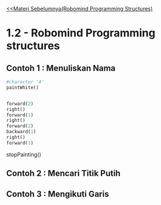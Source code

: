 [<<Materi Sebelumnya(Robomind Programming Structures)](2-ProgrammingStructures.md)
# 1.2 - Robomind Programming structures

## Contoh 1 : Menuliskan Nama

```py
#character 'A'
paintWhite()


forward(2)
right()
forward(1)
right()
forward(2)
backward(1)
right()
forward(1)
```

stopPainting()

## Contoh 2 : Mencari Titik Putih
## Contoh 3 : Mengikuti Garis
